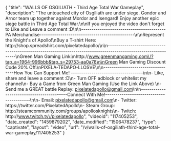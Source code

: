 {
    "title": "WALLS OF OSGILIATH - Third Age Total War Gameplay",
    "description": "The untouched city of Osgiliath are under siege.  Gondor and Arnor team up together against Mordor and Isengard!  Enjoy another epic siege battle in Third Age Total War.\n\nIf you enjoyed the video don't forget to Like and Leave a comment :D\n\n-----------------------------------------PA Merchandise----------------------------------------------\n\nRepresent the Knight's of Apollo!\nBuy a T-shirt Here: http:\/\/shop.spreadshirt.com\/pixelatedapollo\/\n\n---------------------------------------------------------------------------------------------------------------\nGreen Man Gaming Link:\nhttp:\/\/www.greenmangaming.com\/?tap_a=1964-996bbb&tap_s=29753-aa0a78\n\nGreen Man Gaming Discount Code 20% Off:\nPIXELA-TEDAPO-LLOSVE\n\n----------------------------------How You Can Support Me! -----------------------------------\n\n- Like, share and leave a comment :D\n- Turn OFF adblock or whitelist my channel\n- Buy a Game from Green Man Gaming (Use the Link Above) \n- Send me a GREAT battle Replay: pixelatedapollo@gmail.com\n\n------------------------------------------Connect With Me!-----------------------------------------\n\n- Email: pixelatedapollo@gmail.com\n- Twitter: https:\/\/twitter.com\/PixelatedApollo\n- Steam Group:  http:\/\/steamcommunity.com\/groups\/apollosknights\n- Twitch: http:\/\/www.twitch.tv\/pixelatedapollo",
    "videoid": "117405253",
    "date_created": "1459879202",
    "date_modified": "1506478237",
    "type": "captivate",
    "layout": "video",
    "url": "\/v\/walls-of-osgiliath-third-age-total-war-gameplay\/117405253"
}